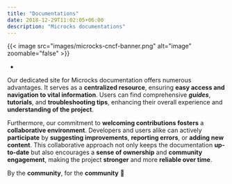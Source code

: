 ```yaml
---
title: "Documentations"
date: 2018-12-29T11:02:05+06:00
description: "Microcks documentations"
---
```


{{< image src="images/microcks-cncf-banner.png" alt="image" zoomable="false" >}}

-

Our dedicated site for Microcks documentation offers numerous advantages. It serves as a **centralized resource**, ensuring **easy access and navigation to vital information**. Users can find comprehensive ***guides***, **tutorials**, and **troubleshooting tips**, enhancing their overall experience and **understanding of the project**.

Furthermore, our commitment to **welcoming contributions fosters** a **collaborative environment**. Developers and users alike can actively **participate** by **suggesting improvements**, **reporting errors**, or **adding new content**. This collaborative approach not only keeps the documentation **up-to-date** but also encourages a **sense of ownership** and **community engagement**, making the project **stronger** and more **reliable over time**.

By the **community**, for the **community** 🙌